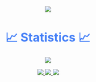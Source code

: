 
<div style=" font-size: medium; color: #447ff7" align=center>

<p  align="center">
<img src="https://user-images.githubusercontent.com/73097560/115834477-dbab4500-a447-11eb-908a-139a6edaec5c.gif">             
<br>

# 📈 Statistics 📈
![](https://komarev.com/ghpvc/?username=vipcodestudio&color=447ff7&label=Visitor+count)

<p align="center">
  <a href="https://github.com/Dimasdidanfebianto">
    <img src="https://github-readme-stats.vercel.app/api?username=Dimasdidanfebianto&show_icons=true&theme=github_dark&hide_border=true" />
    <img src="https://github-readme-streak-stats.herokuapp.com/?user=Dimasdidanfebianto&theme=github-dark-blue&hide_border=true" />
    <img src="https://activity-graph.herokuapp.com/graph?username=Dimasdidanfebianto&theme=react-dark" />
</a>
</p>


     
<br>

</div>
